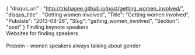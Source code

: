 {
 "disqus_url" : "http://trishagee.github.io/post/getting_women_involved/",
 "disqus_title" : "Getting women involved",
 "Title": "Getting women involved",
 "Pubdate": "2013-08-28",
 "Slug": "getting_women_involved",
 "Section": "post"
}
Finding keynote speakers<br />Websites for finding speakers<br /><br />Probem - women speakers always talking about gender<br /><br />
